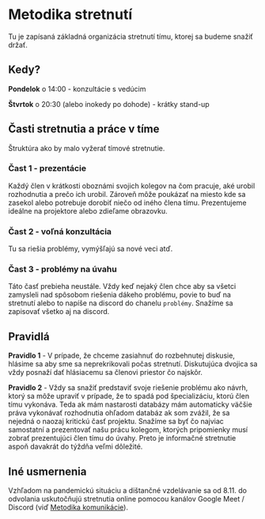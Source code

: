 ---
---

# Metodika stretnutí

Tu je zapísaná základná organizácia stretnutí tímu, ktorej sa budeme snažiť držať.

## Kedy?
**Pondelok** o 14:00 - konzultácie s vedúcim

**Štvrtok** o 20:30 (alebo inokedy po dohode) - krátky stand-up

## Časti stretnutia a práce v tíme
Štruktúra ako by malo vyžerať tímové stretnutie.
### Čast 1 - prezentácie
Každý člen v krátkosti oboznámi svojich kolegov na čom pracuje, aké urobil rozhodnutia a prečo ich urobil. Zároveň môže poukázať na miesto kde sa zasekol alebo potrebuje dorobiť niečo od iného člena tímu. Prezentujeme ideálne na projektore alebo zdieľame obrazovku.

### Čast 2 - voľná konzultácia
Tu sa riešia problémy, vymýšľajú sa nové veci atď.

### Čast 3 - problémy na úvahu
Táto časť prebieha neustále. Vždy keď nejaký člen chce aby sa všetci zamysleli nad spôsobom riešenia dákeho problému, povie to buď na stretnutí alebo to napíše na discord do chanelu `problémy`. Snažíme sa zapisovať všetko aj na discord.

## Pravidlá
**Pravidlo 1** - V prípade, že chceme zasiahnuť do rozbehnutej diskusie, hlásime sa aby sme sa neprekrikovali počas stretnutí. Diskutujúca dvojica sa vždy posnaží dať hlásiacemu sa členovi priestor čo najskôr.

**Pravidlo 2** - Vždy sa snažiť predstaviť svoje riešenie problému ako návrh, ktorý sa môže upraviť v prípade, že to spadá pod špecializáciu, ktorú člen tímu vykonáva. Teda ak mám nastarosti databázy mám automaticky väčšie práva vykonávať rozhodnutia ohľadom databáz ak som zvážil, že sa nejedná o naozaj kritickú časť projektu. Snažíme sa byť čo najviac samostatní a prezentovať našu prácu kolegom, ktorých pripomienky musí zobrať prezentujúci člen tímu do úvahy. Preto je informačné stretnutie aspoň davakrát do týždňa veľmi dôležité.

## Iné usmernenia

Vzhľadom na pandemickú situáciu a dištančné vzdelávanie sa od 8.11. do odvolania uskutočňujú stretnutia online pomocou kanálov Google Meet / Discord (viď [Metodika komunikácie](./communication.md)).

